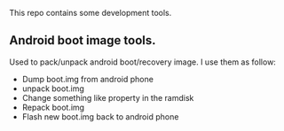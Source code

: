 This repo contains some development tools.

## Android boot image tools.

Used to pack/unpack android boot/recovery image. I use them as follow:

* Dump boot.img from android phone
* unpack boot.img
* Change something like property in the ramdisk
* Repack boot.img
* Flash new boot.img back to android phone
